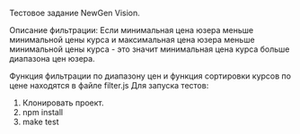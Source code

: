 Тестовое задание NewGen Vision.

Описание фильтрации:
Если минимальная цена юзера меньше минимальной цены курса и максимальная цена юзера меньше минимальной цены курса - это значит минимальная цена курса больше диапазона цен юзера.

Функция фильтрации по диапазону цен и функция сортировки курсов по цене находятся в файле filter.js
Для запуска тестов:
1) Клонировать проект.
2) npm install
3) make test
